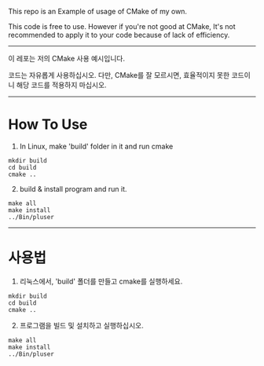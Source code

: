This repo is an Example of usage of CMake of my own.

This code is free to use.
However if you're not good at CMake, It's not recommended to apply it to your code because of lack of efficiency.

---

이 레포는 저의 CMake 사용 예시입니다.

코드는 자유롭게 사용하십시오.
다만, CMake를 잘 모르시면, 효율적이지 못한 코드이니 해당 코드를 적용하지 마십시오.


---

# How To Use

1. In Linux, make 'build' folder in it and run cmake


```
mkdir build
cd build
cmake ..
```

2. build & install program and run it.

```
make all
make install
../Bin/pluser
```


---

# 사용법

1. 리눅스에서, 'build' 폴더를 만들고 cmake를 실행하세요.


```
mkdir build
cd build
cmake ..
```

2. 프로그램을 빌드 및 설치하고 실행하십시오.

```
make all
make install
../Bin/pluser
```
